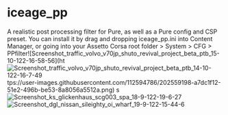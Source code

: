 # iceage_pp
A realistic post processing filter for Pure, as well as a Pure config and CSP preset. 
You can install it by drag and dropping iceage_pp.ini into Content Manager, or going into your Assetto Corsa root folder > System > CFG > PPfilter![Screenshot_traffic_volvo_v70jp_shuto_revival_project_beta_ptb_15-10-122-16-58-56](ht![Screenshot_traffic_volvo_v70jp_shuto_revival_project_beta_ptb_14-10-122-16-7-49](https://user-images.githubusercontent.com/112594786/202559218-98fb1646-9bf7-477e-8da7-5ce93967ed11.png)
tps://user-images.githubusercontent.com/112594786/202559198-a7dc1f12-51e2-496b-be53-8a8056a5512a.png)
s
![Screenshot_ks_glickenhaus_scg003_spa_18-9-122-19-6-27](https://user-images.githubusercontent.com/112594786/202559105-004f421d-9957-48eb-9713-dff33496992a.png)
![Screenshot_dgl_nissan_sileighty_oi_wharf_19-9-122-15-44-6](https://user-images.githubusercontent.com/112594786/202559139-b051253f-37f3-403c-89ca-c936120956cb.png)
